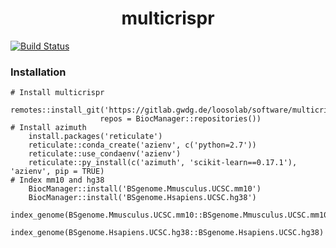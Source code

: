 <center> <h1> multicrispr </h1> </center>

[![Build Status](https://travis-ci.com/bhagwataditya/multicrispr.svg?branch=master)](https://travis-ci.com/bhagwataditya/multicrispr)

### Installation

    # Install multicrispr
        remotes::install_git('https://gitlab.gwdg.de/loosolab/software/multicrispr.git', 
        			    repos = BiocManager::repositories())
    # Install azimuth
        install.packages('reticulate')
        reticulate::conda_create('azienv', c('python=2.7'))
        reticulate::use_condaenv('azienv')
        reticulate::py_install(c('azimuth', 'scikit-learn==0.17.1'), 'azienv', pip = TRUE)
    # Index mm10 and hg38
        BiocManager::install('BSgenome.Mmusculus.UCSC.mm10')
        BiocManager::install('BSgenome.Hsapiens.UCSC.hg38')
        index_genome(BSgenome.Mmusculus.UCSC.mm10::BSgenome.Mmusculus.UCSC.mm10)
        index_genome(BSgenome.Hsapiens.UCSC.hg38::BSgenome.Hsapiens.UCSC.hg38)